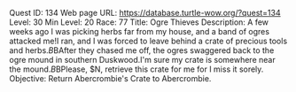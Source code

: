 Quest ID: 134
Web page URL: https://database.turtle-wow.org/?quest=134
Level: 30
Min Level: 20
Race: 77
Title: Ogre Thieves
Description: A few weeks ago I was picking herbs far from my house, and a band of ogres attacked me!I ran, and I was forced to leave behind a crate of precious tools and herbs.$B$BAfter they chased me off, the ogres swaggered back to the ogre mound in southern Duskwood.I'm sure my crate is somewhere near the mound.$B$BPlease, $N, retrieve this crate for me for I miss it sorely.
Objective: Return Abercrombie's Crate to Abercrombie.
